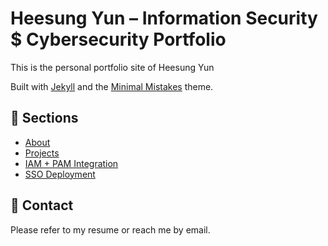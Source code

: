 # Heesung Yun – Information Security $ Cybersecurity Portfolio

This is the personal portfolio site of Heesung Yun

Built with [Jekyll](https://jekyllrb.com/) and the [Minimal Mistakes](https://mmistakes.github.io/minimal-mistakes/) theme.

## 📁 Sections

- [About](https://heesungyun.github.io/about/)
- [Projects](https://heesungyun.github.io/projects/)
- [IAM + PAM Integration](https://heesungyun.github.io/projects/iam-pam/)
- [SSO Deployment](https://heesungyun.github.io/projects/sso/)

## 📨 Contact

Please refer to my resume or reach me by email.
